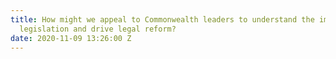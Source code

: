 ```yaml
---
title: How might we appeal to Commonwealth leaders to understand the impact of discriminatory
  legislation and drive legal reform?
date: 2020-11-09 13:26:00 Z
---
```



